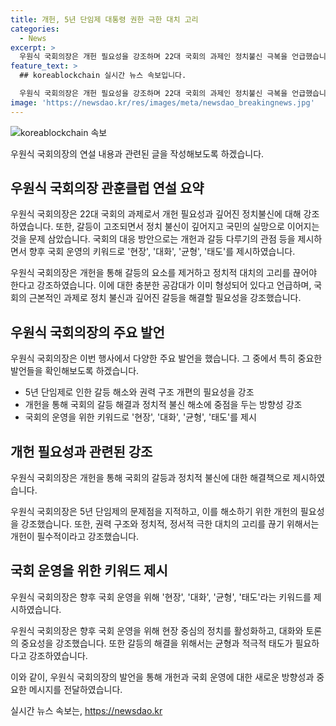 ```yaml
---
title: 개헌, 5년 단임제 대통령 권한 극한 대치 고리
categories:
  - News
excerpt: >
  우원식 국회의장은 개헌 필요성을 강조하며 22대 국회의 과제인 정치불신 극복을 언급했습니다. 국회가 갈등을 다루는 관점과 국회 운영의 키워드를 제시했는데, 현장 중시, 대화와 토론 활성화, 균형 유지, 사회적 대화 활성화를 강조했습니다. 이에 대해 우원식 국회의장은 사회적 공감대와 권력 구조 개헌의 필요성을 강조하며, 22대 국회가 직면한 도전으로 정치불신 극복을 강조했습니다. 현장 중시, 대화와 토론 활성화, 균형 유지, 사회적 대화 활성화를 중시하여 국회 운영을 감당하겠다고 밝혔습니다.
feature_text: >
  ## koreablockchain 실시간 뉴스 속보입니다.

  우원식 국회의장은 개헌 필요성을 강조하며 22대 국회의 과제인 정치불신 극복을 언급했습니다. 국회가 갈등을 다루는 관점과 국회 운영의 키워드를 제시했는데, 현장 중시, 대화와 토론 활성화, 균형 유지, 사회적 대화 활성화를 강조했습니다. 이에 대해 우원식 국회의장은 사회적 공감대와 권력 구조 개헌의 필요성을 강조하며, 22대 국회가 직면한 도전으로 정치불신 극복을 강조했습니다. 현장 중시, 대화와 토론 활성화, 균형 유지, 사회적 대화 활성화를 중시하여 국회 운영을 감당하겠다고 밝혔습니다.
image: 'https://newsdao.kr/res/images/meta/newsdao_breakingnews.jpg'
---
```


<p><img src="https://newsdao.kr/res/images/meta/newsdao_breakingnews.jpg" alt="koreablockchain 속보" /></p>

<p>우원식 국회의장의 연설 내용과 관련된 글을 작성해보도록 하겠습니다. </p>

<h2 data-ke-size="size26">우원식 국회의장 관훈클럽 연설 요약</h2>

<p>우원식 국회의장은 22대 국회의 과제로서 개헌 필요성과 깊어진 정치불신에 대해 강조하였습니다. 또한, 갈등이 고조되면서 정치 불신이 깊어지고 국민의 실망으로 이어지는 것을 문제 삼았습니다. 국회의 대응 방안으로는 개헌과 갈등 다루기의 관점 등을 제시하면서 향후 국회 운영의 키워드로 '현장', '대화', '균형', '태도'를 제시하였습니다. </p>

<p data-ke-size="size16">우원식 국회의장은 개헌을 통해 갈등의 요소를 제거하고 정치적 대치의 고리를 끊어야 한다고 강조하였습니다. 이에 대한 충분한 공감대가 이미 형성되어 있다고 언급하며, 국회의 근본적인 과제로 정치 불신과 깊어진 갈등을 해결할 필요성을 강조했습니다.</p>

<h2 data-ke-size="size26">우원식 국회의장의 주요 발언</h2>

<p>우원식 국회의장은 이번 행사에서 다양한 주요 발언을 했습니다. 그 중에서 특히 중요한 발언들을 확인해보도록 하겠습니다.</p>

<ul>
  <li>5년 단임제로 인한 갈등 해소와 권력 구조 개편의 필요성을 강조</li>
  <li>개헌을 통해 국회의 갈등 해결과 정치적 불신 해소에 중점을 두는 방향성 강조</li>
  <li>국회의 운영을 위한 키워드로 '현장', '대화', '균형', '태도'를 제시</li>
</ul>

<h2 data-ke-size="size26">개헌 필요성과 관련된 강조</h2>

<p>우원식 국회의장은 개헌을 통해 국회의 갈등과 정치적 불신에 대한 해결책으로 제시하였습니다.</p>

<p data-ke-size="size16">우원식 국회의장은 5년 단임제의 문제점을 지적하고, 이를 해소하기 위한 개헌의 필요성을 강조했습니다. 또한, 권력 구조와 정치적, 정서적 극한 대치의 고리를 끊기 위해서는 개헌이 필수적이라고 강조했습니다.</p>

<h2 data-ke-size="size26">국회 운영을 위한 키워드 제시</h2>

<p>우원식 국회의장은 향후 국회 운영을 위해 '현장', '대화', '균형', '태도'라는 키워드를 제시하였습니다.</p>

<p data-ke-size="size16">우원식 국회의장은 향후 국회 운영을 위해 현장 중심의 정치를 활성화하고, 대화와 토론의 중요성을 강조했습니다. 또한 갈등의 해결을 위해서는 균형과 적극적 태도가 필요하다고 강조하였습니다.</p>

<p>이와 같이, 우원식 국회의장의 발언을 통해 개헌과 국회 운영에 대한 새로운 방향성과 중요한 메시지를 전달하였습니다.</p>
실시간 뉴스 속보는, <a href="https://newsdao.kr" rel="dofollow">https://newsdao.kr</a>



